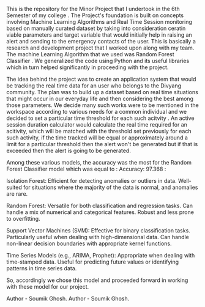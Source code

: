 This is the repository for the Minor Project that I undertook in the 6th Semester of my college .
The Project's foundation is built on concepts involving Machine Learning Algorithms and Real Time Session monitoring
based on manually curated dataset by taking into consideration ceratin viable parameters and target variable that would initially help in 
raising an alert and sending to the emergency contacts of the user. This is basically a research and development project that I worked upon 
along with my team. The machine Learning Algorithm that we used was Random Forest Classifier . We generalized the code using Python and its useful libraries 
which in turn helped significantly in proceeding with the project.

The idea behind the project was to create an application system that would be tracking the real time data for an user who belongs to the Divyang community. 
The plan was to build up a dataset based on real time situations that might occur in our everyday life and then considering the best among those parameters.
We decide many such works were to be mentioned in the workspace according to various needs for a common individual and we decided to set a particular time threshold 
for each such acitvity . An active session duration calculator would calculate the real time required for an acitivity, which will be matched with the threshold set previously
for each such activity, if the time tracked will be equal or approximately around a limit for  a particular threshold then the alert won't be generated but if that is exceeded
then the alert is going to be generated.

Among these various models, the accuracy was the most for the Random Forest Classifier model which was equal to : Accuracy: 97.368   : 

Isolation Forest:
Efficient for detecting anomalies or outliers in data.
Well-suited for situations where the majority of the data is normal, and anomalies are rare.

Random Forest:
Versatile for both classification and regression tasks.
Can handle a mix of numerical and categorical features.
Robust and less prone to overfitting.

Support Vector Machines (SVM):
Effective for binary classification tasks.
Particularly useful when dealing with high-dimensional data.
Can handle non-linear decision boundaries with appropriate kernel functions.

Time Series Models (e.g., ARIMA, Prophet):
Appropriate when dealing with time-stamped data.
Useful for predicting future values or identifying patterns in time series data.


So, accordingly we chose this model and proceeded forward in working with these model for our project.


Author - Soumik Ghosh.
Author - Soumik Ghosh.

